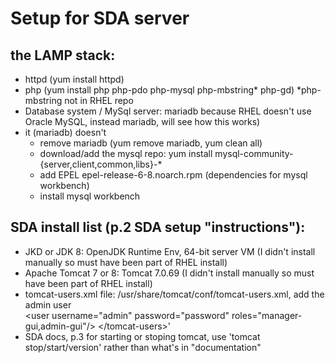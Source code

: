 # Setup for SDA server

## the LAMP stack:
  - httpd (yum install httpd)
  - php (yum install php php-pdo php-mysql php-mbstring* php-gd)  *php-mbstring not in RHEL repo
  - Database system / MySql server: mariadb because RHEL doesn't use Oracle MySQL, instead mariadb, will see how this works)  
  - it (mariadb) doesn't
      - remove mariadb (yum remove mariadb, yum clean all)
      - download/add the mysql repo:  yum install mysql-community-{server,client,common,libs}-*
      - add EPEL epel-release-6-8.noarch.rpm (dependencies for mysql workbench)
      - install mysql workbench
          


## SDA install list (p.2 SDA setup "instructions"):
- JKD or JDK 8: OpenJDK Runtime Env, 64-bit server VM  (I didn't install manually so must have been part of RHEL install)
- Apache Tomcat 7 or 8: Tomcat 7.0.69 (I didn't install manually so must have been part of RHEL install)
- tomcat-users.xml file: /usr/share/tomcat/conf/tomcat-users.xml, add the admin user<tomcat-users>  
  \<user username="admin" password="password" roles="manager-gui,admin-gui"\/>  \</tomcat-users\>'
- SDA docs, p.3 for starting or stoping tomcat, use 'tomcat stop/start/version' rather than what's in "documentation"
